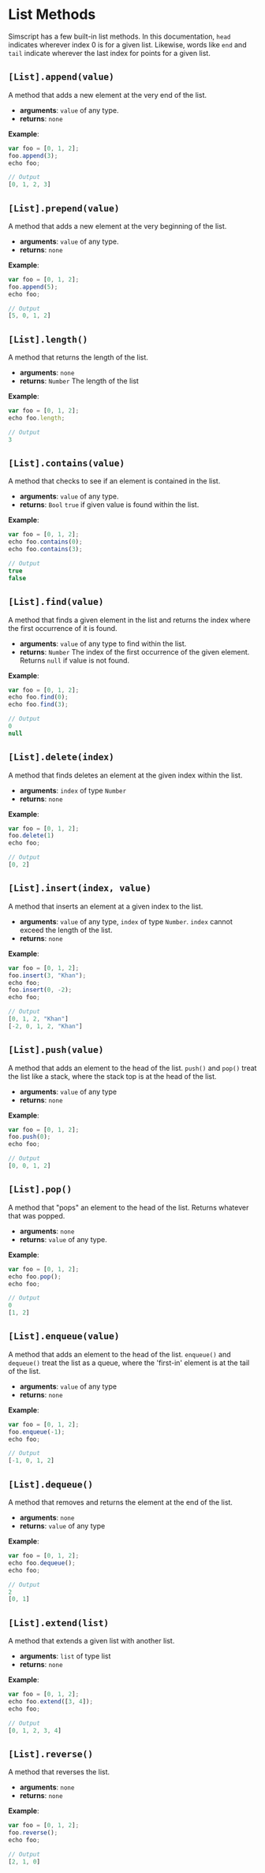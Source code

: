 # List Methods

Simscript has a few built-in list methods. In this documentation, `head` indicates wherever index 0 is for a given list. Likewise, words like `end` and `tail` indicate wherever the last index for points for a given list.

## `[List].append(value)`

A method that adds a new element at the very end of the list.

- **arguments**: `value` of any type.
- **returns**: `none`

**Example**:

```javascript
var foo = [0, 1, 2];
foo.append(3);
echo foo;

// Output
[0, 1, 2, 3]
```

## `[List].prepend(value)`

A method that adds a new element at the very beginning of the list.

- **arguments**: `value` of any type.
- **returns**: `none`

**Example**:

```javascript
var foo = [0, 1, 2];
foo.append(5);
echo foo;

// Output
[5, 0, 1, 2]
```

## `[List].length()`

A method that returns the length of the list.

- **arguments**: `none`
- **returns**: `Number` The length of the list

**Example**:

```javascript
var foo = [0, 1, 2];
echo foo.length;

// Output
3
```

## `[List].contains(value)`

A method that checks to see if an element is contained in the list.

- **arguments**: `value` of any type.
- **returns**: `Bool` `true` if given value is found within the list.

**Example**:

```javascript
var foo = [0, 1, 2];
echo foo.contains(0);
echo foo.contains(3);

// Output
true
false
```

## `[List].find(value)`

A method that finds a given element in the list and returns the index where the first occurrence of it is found.

- **arguments**: `value` of any type to find within the list.
- **returns**: `Number` The index of the first occurrence of the given element. Returns `null` if value is not found.

**Example**:

```javascript
var foo = [0, 1, 2];
echo foo.find(0);
echo foo.find(3);

// Output
0
null
```

## `[List].delete(index)`

A method that finds deletes an element at the given index within the list.

- **arguments**: `index` of type `Number`
- **returns**: `none`

**Example**:

```javascript
var foo = [0, 1, 2];
foo.delete(1)
echo foo;

// Output
[0, 2]
```

## `[List].insert(index, value)`

A method that inserts an element at a given index to the list.

- **arguments**: `value` of any type, `index` of type `Number`. `index` cannot exceed the length of the list.
- **returns**: `none`

**Example**:

```javascript
var foo = [0, 1, 2];
foo.insert(3, "Khan");
echo foo;
foo.insert(0, -2);
echo foo;

// Output
[0, 1, 2, "Khan"]
[-2, 0, 1, 2, "Khan"]
```

## `[List].push(value)`

A method that adds an element to the head of the list. `push()` and `pop()` treat the list like a stack, where the stack top is at the head of the list.

- **arguments**: `value` of any type
- **returns**: `none`

**Example**:

```javascript
var foo = [0, 1, 2];
foo.push(0);
echo foo;

// Output
[0, 0, 1, 2]
```

## `[List].pop()`

A method that "pops" an element to the head of the list. Returns whatever that was popped.

- **arguments**: `none`
- **returns**: `value` of any type.

**Example**:

```javascript
var foo = [0, 1, 2];
echo foo.pop();
echo foo;

// Output
0
[1, 2]
```

## `[List].enqueue(value)`

A method that adds an element to the head of the list. `enqueue()` and `dequeue()` treat the list as a queue, where the 'first-in' element is at the tail of the list.

- **arguments**: `value` of any type
- **returns**: `none`

**Example**:

```javascript
var foo = [0, 1, 2];
foo.enqueue(-1);
echo foo;

// Output
[-1, 0, 1, 2]
```

## `[List].dequeue()`

A method that removes and returns the element at the end of the list.

- **arguments**: `none`
- **returns**: `value` of any type

**Example**:

```javascript
var foo = [0, 1, 2];
echo foo.dequeue();
echo foo;

// Output
2
[0, 1]
```

## `[List].extend(list)`

A method that extends a given list with another list.

- **arguments**: `list` of type list
- **returns**: `none`

**Example**:

```javascript
var foo = [0, 1, 2];
echo foo.extend([3, 4]);
echo foo;

// Output
[0, 1, 2, 3, 4]
```

## `[List].reverse()`

A method that reverses the list.

- **arguments**: `none`
- **returns**: `none`

**Example**:

```javascript
var foo = [0, 1, 2];
foo.reverse();
echo foo;

// Output
[2, 1, 0]
```
